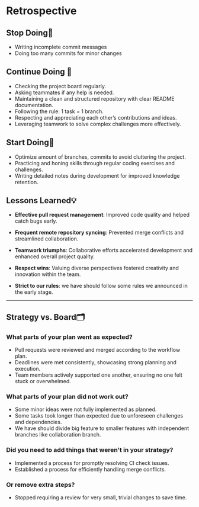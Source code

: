 <!-- this template is for inspiration, feel free to change it however you like! -->

<!--- In progress...-->

# Retrospective

## Stop Doing🚫

- Writing incomplete commit messages
- Doing too many commits for minor changes

## Continue Doing 🔄

- Checking the project board regularly.
- Asking teammates if any help is needed.
- Maintaining a clean and structured repository with clear README documentation.
- Following the rule: 1 task = 1 branch.
- Respecting and appreciating each other’s contributions and ideas.
- Leveraging teamwork to solve complex challenges more effectively.

## Start Doing🚀

- Optimize amount of branches, commits to avoid cluttering the project.
- Practicing and honing skills through regular coding exercises and challenges.
- Writing detailed notes during development for improved knowledge retention.

## Lessons Learned💡

- **Effective pull request management**: Improved code quality and helped catch
   bugs early.

- **Frequent remote repository syncing**: Prevented merge conflicts
and streamlined collaboration.
- **Teamwork triumphs**: Collaborative efforts accelerated development
 and enhanced overall project quality.
- **Respect wins**: Valuing diverse perspectives fostered creativity
 and innovation within the team.
- **Strict to our rules**: we have should follow some rules we announced in the early
  stage.

______________________________________________________________________

## Strategy vs. Board🗂️

### What parts of your plan went as expected?

- Pull requests were reviewed and merged according to the workflow plan.
- Deadlines were met consistently, showcasing strong planning and execution.
- Team members actively supported one another, ensuring no one felt stuck or overwhelmed.

### What parts of your plan did not work out?

- Some minor ideas were not fully implemented as planned.
- Some tasks took longer than expected due to unforeseen challenges and dependencies.
- We have should divide big feature to smaller features with independent branches
like collaboration branch.

### Did you need to add things that weren't in your strategy?

- Implemented a process for promptly resolving CI check issues.
- Established a process for efficiently handling merge conflicts.

### Or remove extra steps?

- Stopped requiring a review for very small, trivial changes to save time.
